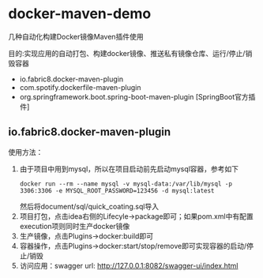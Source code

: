 # docker-maven-demo

几种自动化构建Docker镜像Maven插件使用

目的:实现应用的自动打包、构建docker镜像、推送私有镜像仓库、运行/停止/销毁容器
- io.fabric8.docker-maven-plugin
- com.spotify.dockerfile-maven-plugin
- org.springframework.boot.spring-boot-maven-plugin [SpringBoot官方插件]  

## io.fabric8.docker-maven-plugin

使用方法：
1) 由于项目中用到mysql，所以在项目启动前先启动mysql容器，参考如下
   ~~~
   docker run --rm --name mysql -v mysql-data:/var/lib/mysql -p 3306:3306 -e MYSQL_ROOT_PASSWORD=123456 -d mysql:latest
   ~~~
   然后将document/sql/quick_coating.sql导入
1) 项目打包，点击idea右侧的Lifecyle->package即可；如果pom.xml中有配置execution项则同时生产docker镜像
1) 生产镜像，点击Plugins->docker:build即可
1) 容器操作，点击Plugins->docker:start/stop/remove即可实现容器的启动/停止/销毁 
1) 访问应用：swagger url: http://127.0.0.1:8082/swagger-ui/index.html